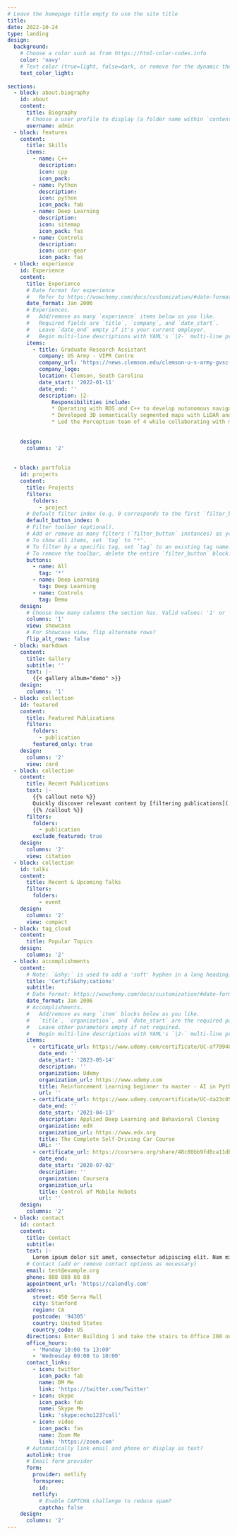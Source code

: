```yaml
---
# Leave the homepage title empty to use the site title
title:
date: 2022-10-24
type: landing
design:
  background:
    # Choose a color such as from https://html-color-codes.info
    color: 'navy'
    # Text color (true=light, false=dark, or remove for the dynamic theme color). 
    text_color_light: 
    
sections:
  - block: about.biography
    id: about
    content:
      title: Biography
      # Choose a user profile to display (a folder name within `content/authors/`)
      username: admin
  - block: features
    content:
      title: Skills
      items:
        - name: C++
          description:
          icon: cpp
          icon_pack: 
        - name: Python
          description:
          icon: python
          icon_pack: fab
        - name: Deep Learning
          description:
          icon: sitemap
          icon_pack: fas
        - name: Controls
          description:
          icon: user-gear
          icon_pack: fas
  - block: experience
    id: Experience
    content:
      title: Experience
      # Date format for experience
      #   Refer to https://wowchemy.com/docs/customization/#date-format
      date_format: Jan 2006
      # Experiences.
      #   Add/remove as many `experience` items below as you like.
      #   Required fields are `title`, `company`, and `date_start`.
      #   Leave `date_end` empty if it's your current employer.
      #   Begin multi-line descriptions with YAML's `|2-` multi-line prefix.
      items:
        - title: Graduate Research Assistant
          company: US Army - VIPR Centre
          company_url: 'https://news.clemson.edu/clemson-u-s-army-gvsc-expand-research-partnership-for-next-generation-autonomous-vehicles/'
          company_logo: 
          location: Clemson, South Carolina
          date_start: '2022-01-11'
          date_end: ''
          description: |2-
              Responsibilities include:
              * Operating with ROS and C++ to develop autonomous navigation algorithms for off-road ground robots.
              * Developed 3D semantically segmented maps with LiDAR and camera sensor data using Python and PyTorch.
              * Led the Perception team of 4 while collaborating with multiple research teams to accomplish project objectives.
                
    
    design:
      columns: '2'
  
  
  - block: portfolio
    id: projects
    content:
      title: Projects
      filters:
        folders:
          - project
      # Default filter index (e.g. 0 corresponds to the first `filter_button` instance below).
      default_button_index: 0
      # Filter toolbar (optional).
      # Add or remove as many filters (`filter_button` instances) as you like.
      # To show all items, set `tag` to "*".
      # To filter by a specific tag, set `tag` to an existing tag name.
      # To remove the toolbar, delete the entire `filter_button` block.
      buttons:
        - name: All
          tag: '*'
        - name: Deep Learning
          tag: Deep Learning
        - name: Controls
          tag: Demo
    design:
      # Choose how many columns the section has. Valid values: '1' or '2'.
      columns: '1'
      view: showcase
      # For Showcase view, flip alternate rows?
      flip_alt_rows: false
  - block: markdown
    content:
      title: Gallery
      subtitle: ''
      text: |-
        {{< gallery album="demo" >}}
    design:
      columns: '1'
  - block: collection
    id: featured
    content:
      title: Featured Publications
      filters:
        folders:
          - publication
        featured_only: true
    design:
      columns: '2'
      view: card
  - block: collection
    content:
      title: Recent Publications
      text: |-
        {{% callout note %}}
        Quickly discover relevant content by [filtering publications](./publication/).
        {{% /callout %}}
      filters:
        folders:
          - publication
        exclude_featured: true
    design:
      columns: '2'
      view: citation
  - block: collection
    id: talks
    content:
      title: Recent & Upcoming Talks
      filters:
        folders:
          - event
    design:
      columns: '2'
      view: compact
  - block: tag_cloud
    content:
      title: Popular Topics
    design:
      columns: '2'
  - block: accomplishments
    content:
      # Note: `&shy;` is used to add a 'soft' hyphen in a long heading.
      title: 'Certifi&shy;cations'
      subtitle:
      # Date format: https://wowchemy.com/docs/customization/#date-format
      date_format: Jan 2006
      # Accomplishments.
      #   Add/remove as many `item` blocks below as you like.
      #   `title`, `organization`, and `date_start` are the required parameters.
      #   Leave other parameters empty if not required.
      #   Begin multi-line descriptions with YAML's `|2-` multi-line prefix.
      items:
        - certificate_url: https://www.udemy.com/certificate/UC-af799482-98ab-4afb-a0ff-09f07821cfcb/
          date_end: ''
          date_start: '2023-05-14'
          description: ''
          organization: Udemy
          organization_url: https://www.udemy.com
          title: Reinforcement Learning beginner to master - AI in Python
          url: ''
        - certificate_url: https://www.udemy.com/certificate/UC-da23c056-f8ac-42d7-a443-7358b4351a37/
          date_end: ''
          date_start: '2021-04-13'
          description: Applied Deep Learning and Behavioral Cloning
          organization: edX
          organization_url: https://www.edx.org
          title: The Complete Self-Driving Car Course
          URL: ''
        - certificate_url: https://coursera.org/share/48c80bb9fd0ca11db7c3b3d7da090c1c
          date_end: 
          date_start: '2020-07-02'
          description: ''
          organization: Coursera
          organization_url: 
          title: Control of Mobile Robots
          url: ''
    design:
      columns: '2'  
  - block: contact
    id: contact
    content:
      title: Contact
      subtitle:
      text: |-
        Lorem ipsum dolor sit amet, consectetur adipiscing elit. Nam mi diam, venenatis ut magna et, vehicula efficitur enim.
      # Contact (add or remove contact options as necessary)
      email: test@example.org
      phone: 888 888 88 88
      appointment_url: 'https://calendly.com'
      address:
        street: 450 Serra Mall
        city: Stanford
        region: CA
        postcode: '94305'
        country: United States
        country_code: US
      directions: Enter Building 1 and take the stairs to Office 200 on Floor 2
      office_hours:
        - 'Monday 10:00 to 13:00'
        - 'Wednesday 09:00 to 10:00'
      contact_links:
        - icon: twitter
          icon_pack: fab
          name: DM Me
          link: 'https://twitter.com/Twitter'
        - icon: skype
          icon_pack: fab
          name: Skype Me
          link: 'skype:echo123?call'
        - icon: video
          icon_pack: fas
          name: Zoom Me
          link: 'https://zoom.com'
      # Automatically link email and phone or display as text?
      autolink: true
      # Email form provider
      form:
        provider: netlify
        formspree:
          id:
        netlify:
          # Enable CAPTCHA challenge to reduce spam?
          captcha: false
    design:
      columns: '2'
---
```

